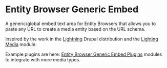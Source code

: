# Entity Browser Generic Embed

A generic/global embed text area for Entity Browsers that allows you to paste any URL to create a media entity based on the URL schema.

Inspired by the work in the [Lightning](https://www.drupal.org/project/lightning) Drupal distribution and the [Lighting Media](https://www.drupal.org/project/lightning_media) module.

Example plugins are here: [Entity Browser Generic Embed Plugins](https://github.com/Vardot/entity_browser_generic_embed_plugins) modules to integrate with more media types.

